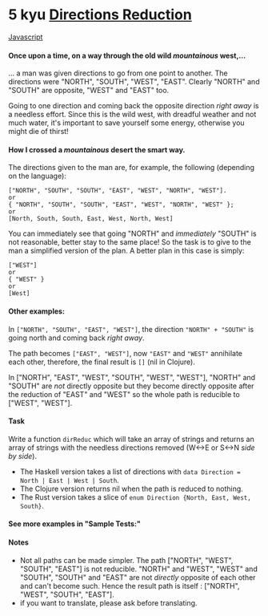 # 5 kyu [Directions Reduction](https://www.codewars.com/kata/550f22f4d758534c1100025a)

<!-- START LANGUAGE_LINKS -->

[Javascript](./javascript.js)

<!-- END LANGUAGE_LINKS -->

#### Once upon a time, on a way through the old wild *mountainous* west,…

… a man was given directions to go from one point to another. The directions were "NORTH", "SOUTH", "WEST", "EAST". Clearly "NORTH" and "SOUTH" are opposite, "WEST" and "EAST" too. 

Going to one direction and coming back the opposite direction *right away* is a needless effort. Since this is the wild west, with dreadful weather and not much water, it's important to save yourself some energy, otherwise you might die of thirst!

#### How I crossed a *mountainous* desert the smart way.

The directions given to the man are, for example, the following (depending on the language):

```
["NORTH", "SOUTH", "SOUTH", "EAST", "WEST", "NORTH", "WEST"].
or
{ "NORTH", "SOUTH", "SOUTH", "EAST", "WEST", "NORTH", "WEST" };
or
[North, South, South, East, West, North, West]
```
You can immediately see that going "NORTH" and *immediately* "SOUTH" is not reasonable, better stay to the same place!
So the task is to give to the man a simplified version of the plan. A better plan in this case is simply:

```
["WEST"]
or
{ "WEST" }
or
[West]
```

#### Other examples:

In `["NORTH", "SOUTH", "EAST", "WEST"]`, the direction `"NORTH" + "SOUTH"` is going north and coming back *right away*. 

The path becomes `["EAST", "WEST"]`, now `"EAST"` and `"WEST"` annihilate each other, therefore, the final result is `[]` (nil in Clojure).

In ["NORTH", "EAST", "WEST", "SOUTH", "WEST", "WEST"], "NORTH" and "SOUTH" are *not* directly opposite but they become directly opposite after the reduction of "EAST" and "WEST" so the whole path is reducible to ["WEST", "WEST"].

#### Task

Write a function `dirReduc` which will take an array of strings and returns an array of strings with the needless directions removed (W<->E or S<->N *side by side*).

- The Haskell version takes a list of directions with `data Direction = North | East | West | South`. 
- The Clojure version returns nil when the path is reduced to nothing. 
- The Rust version takes a slice of `enum Direction {North, East, West, South}`.

#### See more examples in "Sample Tests:"

#### Notes

- Not all paths can be made simpler. 
The path ["NORTH", "WEST", "SOUTH", "EAST"] is not reducible. "NORTH" and "WEST", "WEST" and "SOUTH", "SOUTH" and "EAST" are not *directly* opposite of each other and can't become such. Hence the result path is itself : ["NORTH", "WEST", "SOUTH", "EAST"].
- if you want to translate, please ask before translating.
